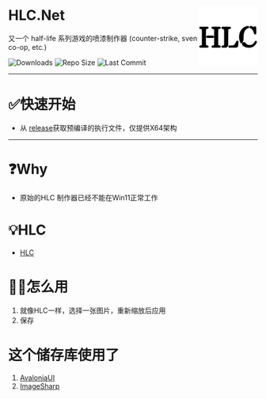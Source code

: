 
# HLC.Net<img src="Assets/logo.png" align="right" width="120"/>

又一个 half-life 系列游戏的喷漆制作器 (counter-strike, sven co-op, etc.)

![Downloads](https://img.shields.io/github/downloads/DrAbcOfficial/HLC.Net/total?style=for-the-badge)
![Repo Size](https://img.shields.io/github/repo-size/DrAbcOfficial/HLC.Net?style=for-the-badge)
![Last Commit](https://img.shields.io/github/last-commit/DrAbcOfficial/HLC.Net?style=for-the-badge)


----
# ✅快速开始

-  从 [release](https://github.com/DrAbcOfficial/HLC.Net/releases)获取预编译的执行文件，仅提供X64架构


----

# ❓️Why

- 原始的HLC 制作器已经不能在Win11正常工作


# 💡HLC

- [HLC](https://gamebanana.com/tools/5184)

# 💁🏻怎么用

1. 就像HLC一样，选择一张图片，重新缩放后应用
2. 保存

# 这个储存库使用了

1. [AvaloniaUI](https://avaloniaui.net/)
2. [ImageSharp](https://github.com/SixLabors/ImageSharp)